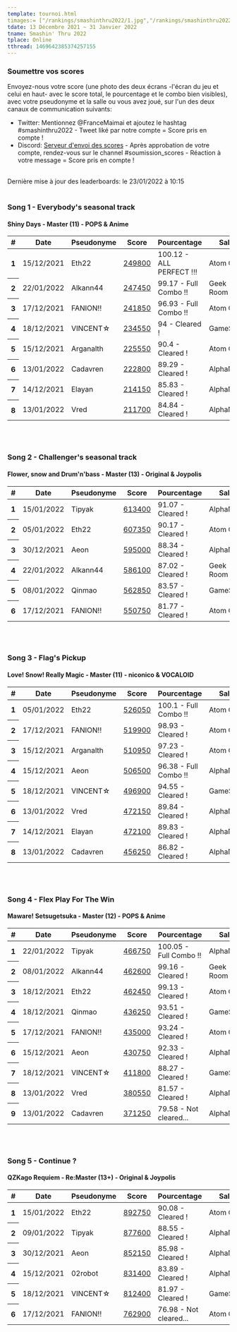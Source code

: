 ```yaml
---
template: tournoi.html
timages:= ["/rankings/smashinthru2022/1.jpg","/rankings/smashinthru2022/2.jpg","/rankings/smashinthru2022/3.jpg","/rankings/smashinthru2022/5.jpg", "/rankings/smashinthru2022/6.jpg", "/rankings/smashinthru2022/7.jpg", "/rankings/smashinthru2022/8.jpg", "/rankings/smashinthru2022/9.jpg", "/rankings/smashinthru2022/10.jpg", "/rankings/smashinthru2022/11.png"]
tdate: 13 Décembre 2021 ~ 31 Janvier 2022
tname: Smashin' Thru 2022
tplace: Online
tthread: 1469642385374257155
---
```

<h3>Soumettre vos scores</h3>
<p>
Envoyez-nous votre score (une photo des deux écrans -l'écran du jeu et celui en haut- avec le score total, le pourcentage et le combo bien visibles), avec votre pseudonyme et la salle ou vous avez joué, sur l'un des deux canaux de communication suivants: 
</p>
<ul>
  <li>Twitter: Mentionnez @FranceMaimai et ajoutez le hashtag #smashinthru2022 - Tweet liké par notre compte = Score pris en compte !</li>
  <li>Discord: <a href="https://discord.gg/yRZuE9FNgG">Serveur d'envoi des scores</a> - Après approbation de votre compte, rendez-vous sur le channel #soumission_scores - Réaction à votre message = Score pris en compte !</li>
</ul>
<br>
<div class="alert alert-info" role="alert">
  Dernière mise à jour des leaderboards: le 23/01/2022 à 10:15 <br>
</div>
<br>
<h3>Song 1 - Everybody's seasonal track</h3>
<h4>Shiny Days - Master (11) - POPS & Anime</h4>
<div class="table-responsive">
  <table class="table">
    <thead>
      <tr>
        <th scope="col">#</th>
        <th scope="col">Date</th>
        <th scope="col">Pseudonyme</th>
        <th scope="col">Score</th>
        <th scope="col">Pourcentage</th>
        <th scope="col">Salle</th>
      </tr>
    </thead>
    <tbody>
<tr><th scope='row'>1</th><td>15/12/2021</td><td>Eth22</td><td><a href='https://cdn.discordapp.com/attachments/918993831523921943/920695877662801990/20211215_161610.jpg'>249800</a></td><td>100.12 - <i class='twa twa-shooting-star'></i> ALL PERFECT !!!</td><td>Atom City</td></tr>
<tr><th scope='row'>2</th><td>22/01/2022</td><td>Alkann44</td><td><a href='https://cdn.discordapp.com/attachments/918993831523921943/934498605925007390/IMG_20220122_173628.jpg'>247450</a></td><td>99.17 - <i class='twa twa-glowing-star'></i> Full Combo !!</td><td>Geek Room</td></tr>
<tr><th scope='row'>3</th><td>17/12/2021</td><td>FANION!!</td><td><a href='https://pbs.twimg.com/media/FG1VgzOWYAs7vIR?format=jpg&name=4096x4096'>241850</a></td><td>96.93 - <i class='twa twa-glowing-star'></i> Full Combo !!</td><td>Atom City</td></tr>
<tr><th scope='row'>4</th><td>18/12/2021</td><td>VINCENT&star;</td><td><a href='https://cdn.discordapp.com/attachments/918993831523921943/922430901273657384/20211218_124511.jpg'>234550</a></td><td>94 - <i class='twa twa-star'></i> Cleared !</td><td>GameSpirit</td></tr>
<tr><th scope='row'>5</th><td>15/12/2021</td><td>Arganalth</td><td><a href='https://cdn.discordapp.com/attachments/918993831523921943/920760391959719976/IMG_20211215_190933.jpg'>225550</a></td><td>90.4 - <i class='twa twa-star'></i> Cleared !</td><td>Atom City</td></tr>
<tr><th scope='row'>6</th><td>13/01/2022</td><td>Cadavren</td><td><a href='https://cdn.discordapp.com/attachments/918993831523921943/931719953701273650/IMG_20220113_211922.jpg'>222800</a></td><td>89.29 - <i class='twa twa-star'></i> Cleared !</td><td>AlphaNef</td></tr>
<tr><th scope='row'>7</th><td>14/12/2021</td><td>Elayan</td><td><a href='https://cdn.discordapp.com/attachments/918993831523921943/922438781381005342/IMG_20211214_161344757.jpg'>214150</a></td><td>85.83 - <i class='twa twa-star'></i> Cleared !</td><td>AlphaNef</td></tr>
<tr><th scope='row'>8</th><td>13/01/2022</td><td>Vred</td><td><a href='https://cdn.discordapp.com/attachments/918993831523921943/931529969899819008/IMG_20220113_211927.jpg'>211700</a></td><td>84.84 - <i class='twa twa-star'></i> Cleared !</td><td>AlphaNef</td></tr>
    </tbody>
  </table>
</div>
<br>
<br>
<h3>Song 2 - Challenger's seasonal track</h3>
<h4>Flower, snow and Drum'n'bass - Master (13) - Original & Joypolis</h4>
<div class="table-responsive">
  <table class="table">
    <thead>
      <tr>
        <th scope="col">#</th>
        <th scope="col">Date</th>
        <th scope="col">Pseudonyme</th>
        <th scope="col">Score</th>
        <th scope="col">Pourcentage</th>
        <th scope="col">Salle</th>
      </tr>
    </thead>
    <tbody>
<tr><th scope='row'>1</th><td>15/01/2022</td><td>Tipyak</td><td><a href='https://cdn.discordapp.com/attachments/918993831523921943/931970485045059605/IMG_20220115_182538.jpg'>613400</a></td><td>91.07 - <i class='twa twa-star'></i> Cleared !</td><td>AlphaNef</td></tr>
<tr><th scope='row'>2</th><td>05/01/2022</td><td>Eth22</td><td><a href='https://cdn.discordapp.com/attachments/918993831523921943/928301689373589574/20220105_155502.jpg'>607350</a></td><td>90.17 - <i class='twa twa-star'></i> Cleared !</td><td>Atom City</td></tr>
<tr><th scope='row'>3</th><td>30/12/2021</td><td>Aeon</td><td><a href='https://cdn.discordapp.com/attachments/918993831523921943/926246675947847760/IMG_20211230_202636.jpg'>595000</a></td><td>88.34 - <i class='twa twa-star'></i> Cleared !</td><td>AlphaNef</td></tr>
<tr><th scope='row'>4</th><td>22/01/2022</td><td>Alkann44</td><td><a href='https://cdn.discordapp.com/attachments/918993831523921943/934498582705340466/IMG_20220122_172951.jpg'>586100</a></td><td>87.02 - <i class='twa twa-star'></i> Cleared !</td><td>Geek Room</td></tr>
<tr><th scope='row'>5</th><td>08/01/2022</td><td>Qinmao</td><td><a href='https://cdn.discordapp.com/attachments/918993831523921943/929393154023649340/IMG_20220108_161506.jpg'>562850</a></td><td>83.57 - <i class='twa twa-star'></i> Cleared !</td><td>GameSpirit</td></tr>
<tr><th scope='row'>6</th><td>17/12/2021</td><td>FANION!!</td><td><a href='https://pbs.twimg.com/media/FG1VK__XMAYp1Em?format=jpg&name=4096x4096'>550750</a></td><td>81.77 - <i class='twa twa-star'></i> Cleared !</td><td>Atom City</td></tr>
    </tbody>
  </table>
</div>
<br>
<br>
<h3>Song 3 - Flag's Pickup</h3>
<h4>Love! Snow! Really Magic - Master (11) - niconico & VOCALOID</h4>
<div class="table-responsive">
  <table class="table">
    <thead>
      <tr>
        <th scope="col">#</th>
        <th scope="col">Date</th>
        <th scope="col">Pseudonyme</th>
        <th scope="col">Score</th>
        <th scope="col">Pourcentage</th>
        <th scope="col">Salle</th>
      </tr>
    </thead>
    <tbody>
<tr><th scope='row'>1</th><td>05/01/2022</td><td>Eth22</td><td><a href='https://cdn.discordapp.com/attachments/918993831523921943/928301688710901780/20220105_155042.jpg'>526050</a></td><td>100.1 - <i class='twa twa-glowing-star'></i> Full Combo !!</td><td>Atom City</td></tr>
<tr><th scope='row'>2</th><td>17/12/2021</td><td>FANION!!</td><td><a href='https://pbs.twimg.com/media/FG1VPP2XwAEHJ6X?format=jpg&name=4096x4096'>519900</a></td><td>98.93 - <i class='twa twa-star'></i> Cleared !</td><td>Atom City</td></tr>
<tr><th scope='row'>3</th><td>15/12/2021</td><td>Arganalth</td><td><a href='https://cdn.discordapp.com/attachments/918993831523921943/920760391418671234/IMG_20211215_193145.jpg'>510950</a></td><td>97.23 - <i class='twa twa-star'></i> Cleared !</td><td>Atom City</td></tr>
<tr><th scope='row'>4</th><td>15/12/2021</td><td>Aeon</td><td><a href='https://cdn.discordapp.com/attachments/918993831523921943/920754233521877042/IMG_20211215_191834.jpg'>506500</a></td><td>96.38 - <i class='twa twa-glowing-star'></i> Full Combo !!</td><td>AlphaNef</td></tr>
<tr><th scope='row'>5</th><td>18/12/2021</td><td>VINCENT&star;</td><td><a href='https://cdn.discordapp.com/attachments/918993831523921943/921719399474417674/20211218_120256.jpg'>496900</a></td><td>94.55 - <i class='twa twa-star'></i> Cleared !</td><td>GameSpirit</td></tr>
<tr><th scope='row'>6</th><td>13/01/2022</td><td>Vred</td><td><a href='https://cdn.discordapp.com/attachments/918993831523921943/931529972114423838/IMG_20220113_212240.jpg'>472150</a></td><td>89.84 - <i class='twa twa-star'></i> Cleared !</td><td>AlphaNef</td></tr>
<tr><th scope='row'>7</th><td>14/12/2021</td><td>Elayan</td><td><a href='https://cdn.discordapp.com/attachments/918993831523921943/922438780873474068/IMG_20211214_174239582.jpg'>472100</a></td><td>89.83 - <i class='twa twa-star'></i> Cleared !</td><td>AlphaNef</td></tr>
<tr><th scope='row'>8</th><td>13/01/2022</td><td>Cadavren</td><td><a href='https://cdn.discordapp.com/attachments/918993831523921943/931719954359795753/IMG_20220113_212241.jpg'>456250</a></td><td>86.82 - <i class='twa twa-star'></i> Cleared !</td><td>AlphaNef</td></tr>
    </tbody>
  </table>
</div>
<br>
<br>
<h3>Song 4 - Flex Play For The Win</h3>
<h4>Maware! Setsugetsuka - Master (12) - POPS & Anime</h4>
<div class="table-responsive">
  <table class="table">
    <thead>
      <tr>
        <th scope="col">#</th>
        <th scope="col">Date</th>
        <th scope="col">Pseudonyme</th>
        <th scope="col">Score</th>
        <th scope="col">Pourcentage</th>
        <th scope="col">Salle</th>
      </tr>
    </thead>
    <tbody>
<tr><th scope='row'>1</th><td>22/01/2022</td><td>Tipyak</td><td><a href='https://cdn.discordapp.com/attachments/918993831523921943/934503114353033266/IMG_20220122_181526.jpg'>466750</a></td><td>100.05 - <i class='twa twa-glowing-star'></i> Full Combo !!</td><td>AlphaNef</td></tr>
<tr><th scope='row'>2</th><td>08/01/2022</td><td>Alkann44</td><td><a href='https://pbs.twimg.com/media/FImJ3FGXEAEMOJr?format=jpg&name=large'>462600</a></td><td>99.16 - <i class='twa twa-star'></i> Cleared !</td><td>Geek Room</td></tr>
<tr><th scope='row'>3</th><td>18/12/2021</td><td>Eth22</td><td><a href='https://cdn.discordapp.com/attachments/918993831523921943/921770661574246420/20211218_152002.jpg'>462450</a></td><td>99.13 - <i class='twa twa-star'></i> Cleared !</td><td>Atom City</td></tr>
<tr><th scope='row'>4</th><td>18/12/2021</td><td>Qinmao</td><td><a href='https://cdn.discordapp.com/attachments/918993831523921943/921757197464109066/IMG_20211218_143351.jpg'>436250</a></td><td>93.51 - <i class='twa twa-star'></i> Cleared !</td><td>GameSpirit</td></tr>
<tr><th scope='row'>5</th><td>17/12/2021</td><td>FANION!!</td><td><a href='https://pbs.twimg.com/media/FG1VNHfXMAYq_o1?format=jpg&name=4096x4096'>435000</a></td><td>93.24 - <i class='twa twa-star'></i> Cleared !</td><td>Atom City</td></tr>
<tr><th scope='row'>6</th><td>15/12/2021</td><td>Aeon</td><td><a href='https://cdn.discordapp.com/attachments/918993831523921943/920777050279800863/IMG_20211215_202214.jpg'>430750</a></td><td>92.33 - <i class='twa twa-star'></i> Cleared !</td><td>AlphaNef</td></tr>
<tr><th scope='row'>7</th><td>18/12/2021</td><td>VINCENT&star;</td><td><a href='https://cdn.discordapp.com/attachments/918993831523921943/922430678287650816/20211218_161254.jpg'>411800</a></td><td>88.27 - <i class='twa twa-star'></i> Cleared !</td><td>GameSpirit</td></tr>
<tr><th scope='row'>8</th><td>13/01/2022</td><td>Vred</td><td><a href='https://cdn.discordapp.com/attachments/918993831523921943/931529969216127016/IMG_20220113_212531.jpg'>380550</a></td><td>81.57 - <i class='twa twa-star'></i> Cleared !</td><td>AlphaNef</td></tr>
<tr><th scope='row'>9</th><td>13/01/2022</td><td>Cadavren</td><td><a href='https://cdn.discordapp.com/attachments/918993831523921943/931719955060256798/IMG_20220113_212529.jpg'>371250</a></td><td>79.58 - <i class='twa twa-milky-way'></i> Not cleared...</td><td>AlphaNef</td></tr>
    </tbody>
  </table>
</div>
<br>
<br>
<h3>Song 5 - Continue ?</h3>
<h4>QZKago Requiem - Re:Master (13+) - Original & Joypolis</h4>
<div class="table-responsive">
  <table class="table">
    <thead>
      <tr>
        <th scope="col">#</th>
        <th scope="col">Date</th>
        <th scope="col">Pseudonyme</th>
        <th scope="col">Score</th>
        <th scope="col">Pourcentage</th>
        <th scope="col">Salle</th>
      </tr>
    </thead>
    <tbody>
<tr><th scope='row'>1</th><td>15/01/2022</td><td>Eth22</td><td><a href='https://cdn.discordapp.com/attachments/918993831523921943/931906131935244318/20220115_143509.jpg'>892750</a></td><td>90.08 - <i class='twa twa-star'></i> Cleared !</td><td>Atom City</td></tr>
<tr><th scope='row'>2</th><td>09/01/2022</td><td>Tipyak</td><td><a href='https://cdn.discordapp.com/attachments/918993831523921943/929792362564173834/IMG_20220109_180034.jpg'>877600</a></td><td>88.55 - <i class='twa twa-star'></i> Cleared !</td><td>AlphaNef</td></tr>
<tr><th scope='row'>3</th><td>30/12/2021</td><td>Aeon</td><td><a href='https://cdn.discordapp.com/attachments/918993831523921943/926246650199015514/IMG_20211230_221806.jpg'>852150</a></td><td>85.98 - <i class='twa twa-star'></i> Cleared !</td><td>AlphaNef</td></tr>
<tr><th scope='row'>4</th><td>15/12/2021</td><td>02robot</td><td><a href='https://cdn.discordapp.com/attachments/918993831523921943/920747716227772486/IMG_6945.jpg'>831400</a></td><td>83.89 - <i class='twa twa-star'></i> Cleared !</td><td>AlphaNef</td></tr>
<tr><th scope='row'>5</th><td>18/12/2021</td><td>VINCENT&star;</td><td><a href='https://cdn.discordapp.com/attachments/918993831523921943/921716974617264209/20211218_115336.jpg'>812400</a></td><td>81.97 - <i class='twa twa-star'></i> Cleared !</td><td>GameSpirit</td></tr>
<tr><th scope='row'>6</th><td>17/12/2021</td><td>FANION!!</td><td><a href='https://pbs.twimg.com/media/FG1VJWfWUAMv-kq?format=jpg&name=4096x4096'>762900</a></td><td>76.98 - <i class='twa twa-milky-way'></i> Not cleared...</td><td>Atom City</td></tr>
    </tbody>
  </table>
</div>
